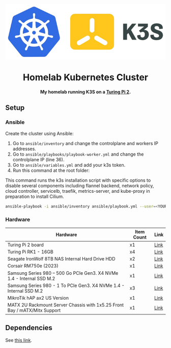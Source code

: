 <div align="center">

<img src="docs/pictures/k8s_logo.png" style="background-color: transparent; display: block; margin: 0 auto;" alt="kubernetes"/>

# Homelab Kubernetes Cluster

#### My homelab running K3S on a [Turing Pi 2](https://turingpi.com/product/turing-pi-2/).

</div>

## Setup

### Ansible

Create the cluster using Ansible:

1. Go to `ansible/inventory` and change the controlplane and workers IP addresses.
2. Go to `ansible/playbooks/playbook-worker.yml` and change the controlplane IP (line 36).
3. Go to `ansible/variables.yml` and add your k3s token.
4. Run this command at the root folder:

This command runs the k3s installation script with specific options to disable several components including flannel backend, network policy, cloud controller, servicelb, traefik, metrics-server, and kube-proxy in preparation to install Cilium.

```bash
ansible-playbook -i ansible/inventory ansible/playbook.yml --user=<YOUR-USER> --ask-pass -vvv
```

### Hardware

| Hardware    | Item Count | Link |
| -------- | ------- | ------- |
| Turing Pi 2 board | x1 | [Link](https://turingpi.com/product/turing-pi-2/) |
| Turing Pi RK1 - 16GB | x4 | [Link](https://turingpi.com/product/turing-rk1/?attribute_ram=16+GB) |
| Seagate IronWolf 8TB NAS Internal Hard Drive HDD | x2 | [Link](https://www.amazon.ca/dp/B084ZV4DXB?psc=1&ref=ppx_yo2ov_dt_b_product_details) |
| Corsair RM750e (2023) | x1 | [Link](https://www.amazon.ca/dp/B0BYR1BXC6?psc=1&ref=ppx_yo2ov_dt_b_product_details) |
| Samsung Series 980 – 500 Go PCIe Gen3. X4 NVMe 1.4 - Internal SSD M.2 | x1 | [Link](https://www.amazon.ca/dp/B08V7GT6F3?psc=1&ref=ppx_yo2ov_dt_b_product_details) |
| Samsung Series 980 - 1 To PCIe Gen3. X4 NVMe 1.4 - Internal SSD M.2 | x3 | [Link](https://www.amazon.ca/dp/B08V83JZH4?ref=ppx_yo2ov_dt_b_product_details&th=1) |
| MikroTik hAP ax2 US Version | x1 | [Link](https://mikrotik.com/product/hap_ax2) |
| MATX 2U Rackmount Server Chassis with 1x5.25 Front Bay / mATX/Mitx Support | x1 | [Link](https://www.amazon.ca/dp/B0B5CBW962?psc=1&ref=ppx_yo2ov_dt_b_product_details) |

## Dependencies

See [this link](https://github.com/ThomasCardin/homelab/issues/1).
